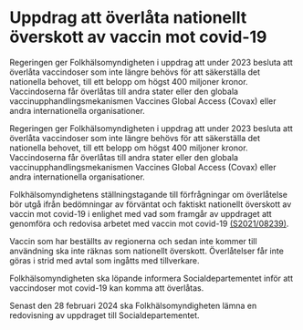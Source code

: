 # Uppdrag att överlåta nationellt överskott av vaccin mot covid-19

Regeringen ger Folkhälsomyndigheten i uppdrag att under 2023 besluta att överlåta vaccindoser som inte längre behövs för att säkerställa det nationella behovet, till ett belopp om högst 400 miljoner kronor. Vaccindoserna får överlåtas till andra stater eller den globala vaccinupphandlingsmekanismen Vaccines Global Access (Covax) eller andra internationella organisationer.

Regeringen ger Folkhälsomyndigheten i uppdrag att under 2023 besluta att överlåta vaccindoser som inte längre behövs för att säkerställa det nationella behovet, till ett belopp om högst 400 miljoner kronor. Vaccindoserna får överlåtas till andra stater eller den globala vaccinupphandlingsmekanismen Vaccines Global Access (Covax) eller andra internationella organisationer.

Folkhälsomyndighetens ställningstagande till förfrågningar om överlåtelse bör utgå ifrån bedömningar av förväntat och faktiskt nationellt överskott av vaccin mot covid-19 i enlighet med vad som framgår av uppdraget att genomföra och redovisa arbetet med vaccin mot covid-19 [(S2021/08239)](/regeringsuppdrag/2021/12/uppdrag-till-folkhalsomyndigheten-att-genomfora-och-redovisa-arbetet-med-vaccin-mot-covid-19/ "Uppdrag till Folkhälsomyndigheten att genomföra och redovisa arbetet med vaccin mot covid-19").

Vaccin som har beställts av regionerna och sedan inte kommer till användning ska inte räknas som nationellt överskott. Överlåtelser får inte göras i strid med avtal som ingåtts med tillverkare.

Folkhälsomyndigheten ska löpande informera Socialdepartementet inför att vaccindoser mot covid-19 kan komma att överlåtas.

Senast den 28 februari 2024 ska Folkhälsomyndigheten lämna en redovisning av uppdraget till Socialdepartementet.
